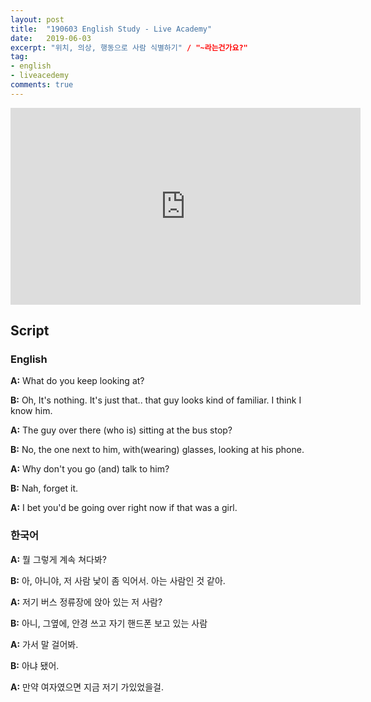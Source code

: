 ```yaml
---
layout: post
title:  "190603 English Study - Live Academy"
date:   2019-06-03
excerpt: "위치, 의상, 행동으로 사람 식별하기" / "~라는건가요?"
tag:
- english
- liveacedemy
comments: true
---
```


<iframe width="560" height="315" src="https://www.youtube.com/embed/AO0GXG-yT1Y" frameborder="0" allow="accelerometer; autoplay; encrypted-media; gyroscope; picture-in-picture" allowfullscreen></iframe>

## Script

### English

**A:** What do you keep looking at?

**B:** Oh, It's nothing. It's just that.. that guy looks kind of familiar. I think I know him.

**A:** The guy over there (who is) sitting at the bus stop?

**B:** No, the one next to him, with(wearing) glasses, looking at his phone.

**A:** Why don't you go (and) talk to him?

**B:** Nah, forget it.

**A:** I bet you'd be going over right now if that was a girl.

### 한국어

**A:** 뭘 그렇게 계속 쳐다봐?

**B:** 아, 아니야, 저 사람 낯이 좀 익어서. 아는 사람인 것 같아.

**A:** 저기 버스 정류장에 앉아 있는 저 사람?

**B:** 아니, 그옆에, 안경 쓰고 자기 핸드폰 보고 있는 사람

**A:** 가서 말 걸어봐.

**B:** 아냐 됐어.

**A:** 만약 여자였으면 지금 저기 가있었을걸.